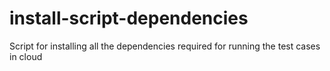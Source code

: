 # install-script-dependencies
Script for installing all the dependencies required for running the test cases in cloud
